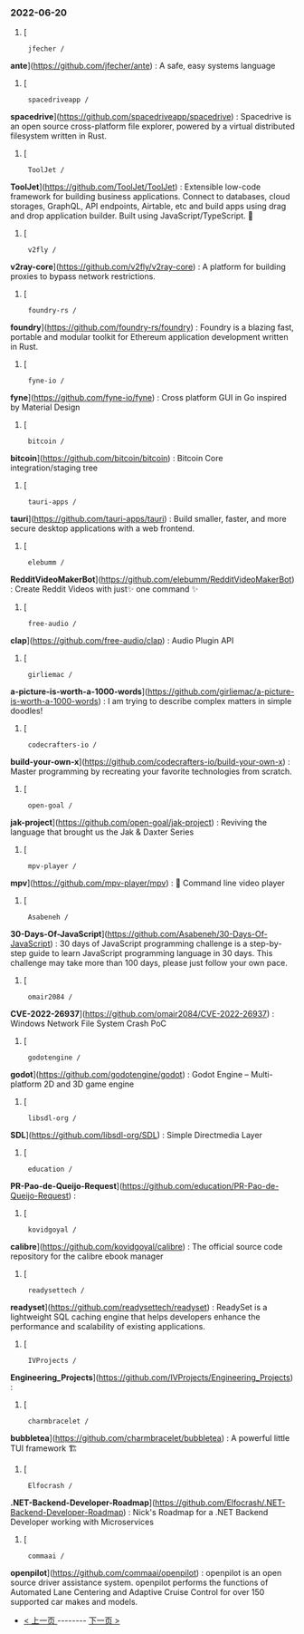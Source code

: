 ### 2022-06-20 
1. [
    

        jfecher /
**ante**](https://github.com/jfecher/ante) : A safe, easy systems language
1. [
    

        spacedriveapp /
**spacedrive**](https://github.com/spacedriveapp/spacedrive) : Spacedrive is an open source cross-platform file explorer, powered by a virtual distributed filesystem written in Rust.
1. [
    

        ToolJet /
**ToolJet**](https://github.com/ToolJet/ToolJet) : Extensible low-code framework for building business applications. Connect to databases, cloud storages, GraphQL, API endpoints, Airtable, etc and build apps using drag and drop application builder. Built using JavaScript/TypeScript. 🚀
1. [
    

        v2fly /
**v2ray-core**](https://github.com/v2fly/v2ray-core) : A platform for building proxies to bypass network restrictions.
1. [
    

        foundry-rs /
**foundry**](https://github.com/foundry-rs/foundry) : Foundry is a blazing fast, portable and modular toolkit for Ethereum application development written in Rust.
1. [
    

        fyne-io /
**fyne**](https://github.com/fyne-io/fyne) : Cross platform GUI in Go inspired by Material Design
1. [
    

        bitcoin /
**bitcoin**](https://github.com/bitcoin/bitcoin) : Bitcoin Core integration/staging tree
1. [
    

        tauri-apps /
**tauri**](https://github.com/tauri-apps/tauri) : Build smaller, faster, and more secure desktop applications with a web frontend.
1. [
    

        elebumm /
**RedditVideoMakerBot**](https://github.com/elebumm/RedditVideoMakerBot) : Create Reddit Videos with just✨ one command ✨
1. [
    

        free-audio /
**clap**](https://github.com/free-audio/clap) : Audio Plugin API
1. [
    

        girliemac /
**a-picture-is-worth-a-1000-words**](https://github.com/girliemac/a-picture-is-worth-a-1000-words) : I am trying to describe complex matters in simple doodles!
1. [
    

        codecrafters-io /
**build-your-own-x**](https://github.com/codecrafters-io/build-your-own-x) : Master programming by recreating your favorite technologies from scratch.
1. [
    

        open-goal /
**jak-project**](https://github.com/open-goal/jak-project) : Reviving the language that brought us the Jak & Daxter Series
1. [
    

        mpv-player /
**mpv**](https://github.com/mpv-player/mpv) : 🎥 Command line video player
1. [
    

        Asabeneh /
**30-Days-Of-JavaScript**](https://github.com/Asabeneh/30-Days-Of-JavaScript) : 30 days of JavaScript programming challenge is a step-by-step guide to learn JavaScript programming language in 30 days. This challenge may take more than 100 days, please just follow your own pace.
1. [
    

        omair2084 /
**CVE-2022-26937**](https://github.com/omair2084/CVE-2022-26937) : Windows Network File System Crash PoC
1. [
    

        godotengine /
**godot**](https://github.com/godotengine/godot) : Godot Engine – Multi-platform 2D and 3D game engine
1. [
    

        libsdl-org /
**SDL**](https://github.com/libsdl-org/SDL) : Simple Directmedia Layer
1. [
    

        education /
**PR-Pao-de-Queijo-Request**](https://github.com/education/PR-Pao-de-Queijo-Request) : 
1. [
    

        kovidgoyal /
**calibre**](https://github.com/kovidgoyal/calibre) : The official source code repository for the calibre ebook manager
1. [
    

        readysettech /
**readyset**](https://github.com/readysettech/readyset) : ReadySet is a lightweight SQL caching engine that helps developers enhance the performance and scalability of existing applications.
1. [
    

        IVProjects /
**Engineering_Projects**](https://github.com/IVProjects/Engineering_Projects) : 
1. [
    

        charmbracelet /
**bubbletea**](https://github.com/charmbracelet/bubbletea) : A powerful little TUI framework 🏗
1. [
    

        Elfocrash /
**.NET-Backend-Developer-Roadmap**](https://github.com/Elfocrash/.NET-Backend-Developer-Roadmap) : Nick's Roadmap for a .NET Backend Developer working with Microservices
1. [
    

        commaai /
**openpilot**](https://github.com/commaai/openpilot) : openpilot is an open source driver assistance system. openpilot performs the functions of Automated Lane Centering and Adaptive Cruise Control for over 150 supported car makes and models. 

- [ < 上一页 ](https://github.com/able8/github-trending-daily-record/blob/master/2022-06-19.md) -------- [ 下一页 > ](https://github.com/able8/github-trending-daily-record/blob/master/2022-06-21.md)